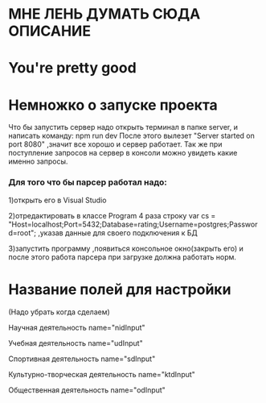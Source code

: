 # МНЕ ЛЕНЬ ДУМАТЬ СЮДА ОПИСАНИЕ

# You're pretty good

# Немножко о запуске проекта
Что бы запустить сервер надо открыть терминал в папке server, и написать команду: npm run dev
После этого вылезет "Server started on port 8080" ,значит все хорошо и сервер работает.
Так же при поступление запросов на сервер в консоли можно увидеть какие именно запросы.

### Для того что бы парсер работал надо:

1)открыть его в Visual Studio 

2)отредактировать в классе Program 4 раза строку var cs = "Host=localhost;Port=5432;Database=rating;Username=postgres;Password=root"; ,указав данные для своего подключения к БД 

3)запустить программу ,появиться консольное окно(закрыть его) и после этого работа парсера при загрузке должна работать норм.

# Название полей для настройки
(Надо убрать когда сделаем)

Научная деятельность name="nidInput"

Учебная деятельность name="udInput"

Спортивная деятельность name="sdInput"

Культурно-творческая деятельность name="ktdInput"

Общественная деятельность name="odInput"      
